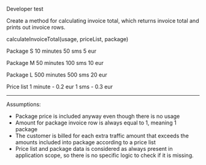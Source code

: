 Developer test

Create a method for calculating invoice total, which returns invoice total and prints out invoice rows.

calculateInvoiceTotal(usage, priceList, package)

Package S
10 minutes
50 sms
5 eur

Package M
50 minutes
100 sms
10 eur

Package L
500 minutes
500 sms
20 eur

Price list
1 minute - 0.2 eur
1 sms - 0.3 eur

------------------------------
Assumptions:

* Package price is included anyway even though there is no usage
* Amount for package invoice row is always equal to 1, meaning 1 package
* The customer is billed for each extra traffic amount that exceeds the amounts included into package according to a price list
* Price list and package data is considered as always present in application scope, so there is no specific logic to check if it is missing.

